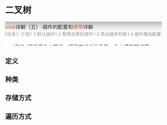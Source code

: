 # 二叉树

![image-20240105142058445](assets/image-20240105142058445.png)

## 定义

## 种类

## 存储方式

## 遍历方式